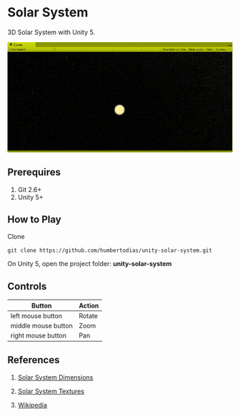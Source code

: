 # Solar System

3D Solar System with Unity 5.

![Solar-System](doc/solar-system.gif)


## Prerequires

1. Git 2.6+
3. Unity 5+


## How to Play

Clone

```
git clone https://github.com/humbertodias/unity-solar-system.git
```

On Unity 5, open the project folder: **unity-solar-system**


## Controls

Button | Action
------ | ------
left mouse button | Rotate
middle mouse button | Zoom
right mouse button | Pan


## References

1. [Solar System Dimensions](https://solarsystem.nasa.gov)

2. [Solar System Textures](http://planetpixelemporium.com/planets.html)

3. [Wikipedia](https://en.wikipedia.org/wiki/Solar_System)



